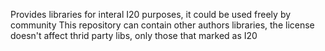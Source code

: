 Provides libraries for interal I20 purposes, it could be used freely by community
This repository can contain other authors libraries, the license doesn't affect thrid party libs, only those that marked as I20